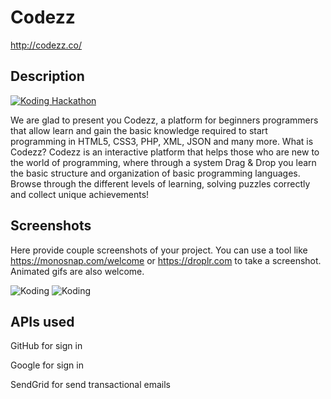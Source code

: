 # Codezz

http://codezz.co/

## Description

[![Koding Hackathon](https://github.com/koding/hackathon.submit/raw/master/images/badge.png?raw=true "Koding Hackathon")](https://koding.com/Hackathon)

We are glad to present you Codezz, a platform for beginners programmers that allow learn and gain the basic knowledge required to start programming in HTML5, CSS3, PHP, XML, JSON and many more.
What is Codezz?
Codezz is an interactive platform that helps those who are new to the world of programming, where through a system Drag & Drop you learn the basic structure and organization of basic programming languages.
Browse through the different levels of learning, solving puzzles correctly and collect unique achievements!

## Screenshots

Here provide couple screenshots of your project. You can use a tool like https://monosnap.com/welcome or https://droplr.com to take a screenshot. Animated gifs are also welcome.

![Koding](https://koding.com/a/site.landing/images/slideshow/2x/ss-terminal.png "Koding")
![Koding](https://koding.com/a/site.landing/images/slideshow/2x/ss-ide.png "Koding")

## APIs used

GitHub for sign in

Google for sign in

SendGrid for send transactional emails
